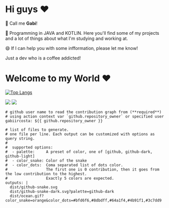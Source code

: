 <h1>Hi guys ♥</h1>

👯 Call me <b>Gabi</b>!

🌱 Programming in JAVA and KOTLIN. Here you'll find some of my projects and a lot of things about what I'm studying and working at.

😄 If I can help you with some infformation, please let me know!

Just a dev who is a coffee addicted!

<h1>Welcome to my World ♥</h1>

[![Top Langs](https://github-readme-stats.vercel.app/api/top-langs/?username=gabiircosta&layout=compact)](https://github.com/gabiircosta/github-readme-stats)

<div> 
  <a href = "rcostagabi@gmail.com"><img src="https://img.shields.io/badge/-Gmail-%23333?style=for-the-badge&logo=gmail&logoColor=white" target="_blank"></a>
  <a href="https://www.linkedin.com/in/gabriela-rodrigues-05688381/" target="_blank"><img src="https://img.shields.io/badge/-LinkedIn-%230077B5?style=for-the-badge&logo=linkedin&logoColor=white" target="_blank"></a> 
 
 
    # github user name to read the contribution graph from (**required**)
    # using action context var `github.repository_owner` or specified user
    gabiircosta: ${{ github.repository_owner }}

    # list of files to generate.
    # one file per line. Each output can be customized with options as query string.
    #
    #  supported options:
    #  - palette:     A preset of color, one of [github, github-dark, github-light]
    #  - color_snake: Color of the snake
    #  - color_dots:  Coma separated list of dots color.
    #                 The first one is 0 contribution, then it goes from the low contribution to the highest.
    #                 Exactly 5 colors are expected.
    outputs: |
      dist/github-snake.svg
      dist/github-snake-dark.svg?palette=github-dark
      dist/ocean.gif?color_snake=orange&color_dots=#bfd6f6,#8dbdff,#64a1f4,#4b91f1,#3c7dd9
  
 
</div>
